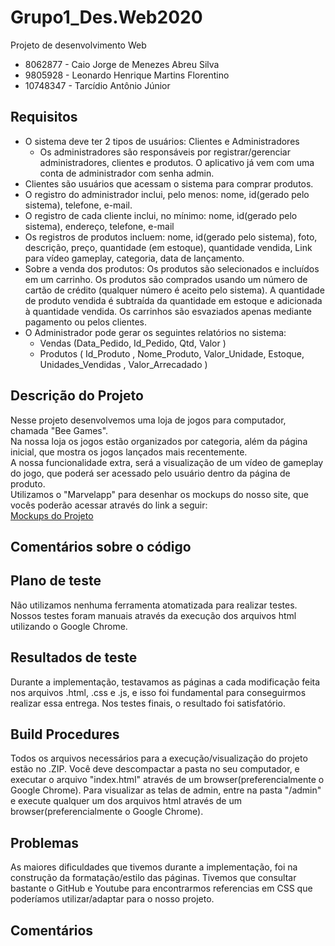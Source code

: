 # Grupo1_Des.Web2020
Projeto de desenvolvimento Web
- 8062877 - Caio Jorge de Menezes Abreu Silva		
- 9805928 - Leonardo Henrique Martins Florentino		
- 10748347 - Tarcídio Antônio Júnior		

## Requisitos
- O sistema deve ter 2 tipos de usuários: Clientes e Administradores 
  - Os administradores são responsáveis por registrar/gerenciar administradores, clientes e produtos. O aplicativo já vem com uma conta de administrador com senha admin.
- Clientes são usuários que acessam o sistema para comprar produtos.
- O registro do administrador inclui, pelo menos: nome, id(gerado pelo sistema), telefone, e-mail.
- O registro de cada cliente inclui, no mínimo: nome, id(gerado pelo sistema), endereço, telefone, e-mail
- Os registros de produtos incluem: nome, id(gerado pelo sistema), foto, descrição, preço, quantidade (em estoque), quantidade vendida, Link para vídeo gameplay, categoria, data de lançamento.
- Sobre a venda dos produtos: Os produtos são selecionados e incluídos em um carrinho. Os produtos são comprados usando um número de cartão de crédito (qualquer número é aceito pelo sistema). A quantidade de produto vendida é subtraída da quantidade em estoque e adicionada à quantidade vendida. Os carrinhos são esvaziados apenas mediante pagamento ou pelos clientes.
- O Administrador pode gerar os seguintes relatórios no sistema:
  - Vendas (Data_Pedido, Id_Pedido, Qtd, Valor )
  - Produtos ( Id_Produto , Nome_Produto, Valor_Unidade, Estoque,  Unidades_Vendidas , Valor_Arrecadado )



## Descrição do Projeto
Nesse projeto desenvolvemos uma loja de jogos para computador, chamada "Bee Games".<br>
Na nossa loja os jogos estão organizados por categoria, além da página inicial, que mostra os jogos lançados mais recentemente.<br>
A nossa funcionalidade extra, será a visualização de um vídeo de gameplay do jogo, que poderá ser acessado pelo usuário dentro da página de produto.<br>
Utilizamos o "Marvelapp" para desenhar os mockups do nosso site, que vocês poderão acessar através do link a seguir:<br>
[Mockups do Projeto](https://marvelapp.com/prototype/25i5e036/screen/73256281)






## Comentários sobre o código



## Plano de teste
Não utilizamos nenhuma ferramenta atomatizada para realizar testes. Nossos testes foram manuais através da execução dos arquivos html utilizando o Google Chrome.


## Resultados de teste
Durante a implementação, testavamos as páginas a cada modificação feita nos arquivos .html, .css e .js, e isso foi fundamental para conseguirmos realizar essa entrega.
Nos testes finais, o resultado foi satisfatório.


## Build Procedures
Todos os arquivos necessários para a execução/visualização do projeto estão no .ZIP. Você deve descompactar a pasta no seu computador, e executar o arquivo "index.html" através de um browser(preferencialmente o Google Chrome).
Para visualizar as telas de admin, entre na pasta "/admin" e execute qualquer um dos arquivos html através de um browser(preferencialmente o Google Chrome).

## Problemas
As maiores dificuldades que tivemos durante a implementação, foi na construção da formatação/estilo das páginas.
Tivemos que consultar bastante o GitHub e Youtube para encontrarmos referencias em CSS que poderíamos utilizar/adaptar para o nosso projeto.

## Comentários
